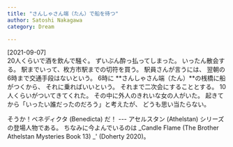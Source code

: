 ```yaml
---
title: "さんしゃさん端（たん）で船を待つ"
author: Satoshi Nakagawa
category: Dream

---
```


[2021-09-07]  
 20人くらいで酒を飲んで騒ぐ。
ずいぶん酔っ払ってしまった。
いったん散会する。
駅までいって、枚方市駅までの切符を買う。
駅員さんが言うには、
翌朝の6時まで交通手段はないという。
6時に **さんしゃさん端（たん）**の桟橋に船がつくから、
それに乗ればいいという。
それまで二次会にすることとする。
10人くらいがついてきてくれた。
その中に外人のきれいな女の人がいた。
起きてから「いったい誰だったのだろう」と考えたが、
どうも思い当たらない。

 そうか！ベネディクタ (Benedicta) だ！
--- アセルスタン (Athelstan) シリーズの登場人物である。
ちなみに今よんでいるのは _Candle Flame
(The Brother Athelstan Mysteries Book 13) _'
(Doherty 2020)。

